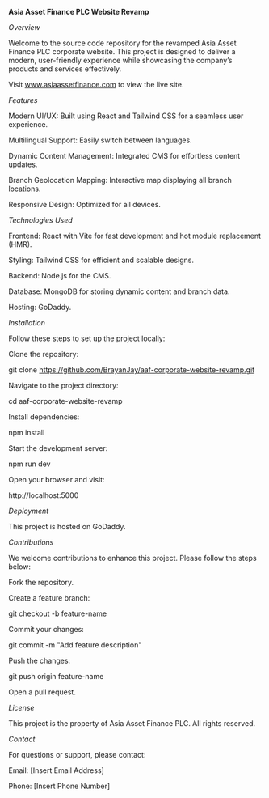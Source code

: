 **Asia Asset Finance PLC Website Revamp**

_Overview_

Welcome to the source code repository for the revamped Asia Asset Finance PLC corporate website. This project is designed to deliver a modern, user-friendly experience while showcasing the company’s products and services effectively.

Visit www.asiaassetfinance.com to view the live site.

_Features_

Modern UI/UX: Built using React and Tailwind CSS for a seamless user experience.

Multilingual Support: Easily switch between languages.

Dynamic Content Management: Integrated CMS for effortless content updates.

Branch Geolocation Mapping: Interactive map displaying all branch locations.

Responsive Design: Optimized for all devices.

_Technologies Used_

Frontend: React with Vite for fast development and hot module replacement (HMR).

Styling: Tailwind CSS for efficient and scalable designs.

Backend: Node.js for the CMS.

Database: MongoDB for storing dynamic content and branch data.

Hosting: GoDaddy.

_Installation_

Follow these steps to set up the project locally:

Clone the repository:

git clone https://github.com/BrayanJay/aaf-corporate-website-revamp.git

Navigate to the project directory:

cd aaf-corporate-website-revamp

Install dependencies:

npm install

Start the development server:

npm run dev

Open your browser and visit:

http://localhost:5000

_Deployment_

This project is hosted on GoDaddy.

_Contributions_

We welcome contributions to enhance this project. Please follow the steps below:

Fork the repository.

Create a feature branch:

git checkout -b feature-name

Commit your changes:

git commit -m "Add feature description"

Push the changes:

git push origin feature-name

Open a pull request.

_License_

This project is the property of Asia Asset Finance PLC. All rights reserved.

_Contact_

For questions or support, please contact:

Email: [Insert Email Address]

Phone: [Insert Phone Number]
